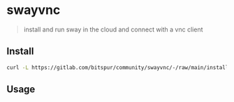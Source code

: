 # swayvnc

> install and run sway in the cloud and connect with a vnc client

## Install

```sh
curl -L https://gitlab.com/bitspur/community/swayvnc/-/raw/main/install.sh | sudo sh
```

## Usage
